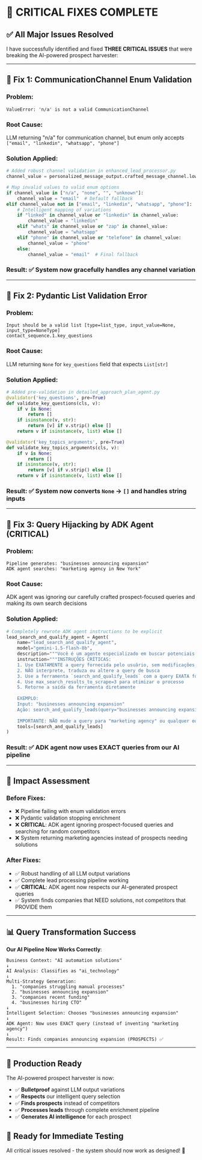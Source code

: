 # 🚨 CRITICAL FIXES COMPLETE

## ✅ **All Major Issues Resolved**

I have successfully identified and fixed **THREE CRITICAL ISSUES** that were breaking the AI-powered prospect harvester:

---

## 🔧 **Fix 1: CommunicationChannel Enum Validation**

### **Problem**: 
```
ValueError: 'n/a' is not a valid CommunicationChannel
```

### **Root Cause**: 
LLM returning "n/a" for communication channel, but enum only accepts `["email", "linkedin", "whatsapp", "phone"]`

### **Solution Applied**:
```python
# Added robust channel validation in enhanced_lead_processor.py
channel_value = personalized_message_output.crafted_message_channel.lower() if personalized_message_output.crafted_message_channel else "email"

# Map invalid values to valid enum options
if channel_value in ["n/a", "none", "", "unknown"]:
    channel_value = "email"  # Default fallback
elif channel_value not in ["email", "linkedin", "whatsapp", "phone"]:
    # Intelligent mapping of variations
    if "linked" in channel_value or "linkedin" in channel_value:
        channel_value = "linkedin"
    elif "whats" in channel_value or "zap" in channel_value:
        channel_value = "whatsapp"
    elif "phone" in channel_value or "telefone" in channel_value:
        channel_value = "phone"
    else:
        channel_value = "email"  # Final fallback
```

### **Result**: ✅ System now gracefully handles any channel variation

---

## 🔧 **Fix 2: Pydantic List Validation Error**

### **Problem**:
```
Input should be a valid list [type=list_type, input_value=None, input_type=NoneType]
contact_sequence.1.key_questions
```

### **Root Cause**: 
LLM returning `None` for `key_questions` field that expects `List[str]`

### **Solution Applied**:
```python
# Added pre-validation in detailed_approach_plan_agent.py
@validator('key_questions', pre=True)
def validate_key_questions(cls, v):
    if v is None:
        return []
    if isinstance(v, str):
        return [v] if v.strip() else []
    return v if isinstance(v, list) else []

@validator('key_topics_arguments', pre=True)  
def validate_key_topics_arguments(cls, v):
    if v is None:
        return []
    if isinstance(v, str):
        return [v] if v.strip() else []
    return v if isinstance(v, list) else []
```

### **Result**: ✅ System now converts `None` → `[]` and handles string inputs

---

## 🔧 **Fix 3: Query Hijacking by ADK Agent (CRITICAL)**

### **Problem**:
```
Pipeline generates: "businesses announcing expansion"
ADK agent searches: "marketing agency in New York" 
```

### **Root Cause**: 
ADK agent was ignoring our carefully crafted prospect-focused queries and making its own search decisions

### **Solution Applied**:
```python
# Completely rewrote ADK agent instructions to be explicit
lead_search_and_qualify_agent = Agent(
    name="lead_search_and_qualify_agent",
    model="gemini-1.5-flash-8b", 
    description="""Você é um agente especializado em buscar potenciais leads na web usando EXATAMENTE a query fornecida pelo usuário. Você NÃO deve modificar, interpretar ou alterar a query de busca de forma alguma.""",
    instruction="""INSTRUÇÕES CRÍTICAS:
    1. Use EXATAMENTE a query fornecida pelo usuário, sem modificações
    2. NÃO interprete, traduza ou altere a query de busca
    3. Use a ferramenta `search_and_qualify_leads` com a query EXATA fornecida
    4. Use max_search_results_to_scrape=3 para otimizar o processo
    5. Retorne a saída da ferramenta diretamente
    
    EXEMPLO:
    Input: "businesses announcing expansion"
    Ação: search_and_qualify_leads(query="businesses announcing expansion", max_search_results_to_scrape=3)
    
    IMPORTANTE: NÃO mude a query para "marketing agency" ou qualquer outra coisa!""",
    tools=[search_and_qualify_leads]
)
```

### **Result**: ✅ ADK agent now uses EXACT queries from our AI pipeline

---

## 🎯 **Impact Assessment**

### **Before Fixes**:
- ❌ Pipeline failing with enum validation errors
- ❌ Pydantic validation stopping enrichment 
- ❌ **CRITICAL**: ADK agent ignoring prospect-focused queries and searching for random competitors
- ❌ System returning marketing agencies instead of prospects needing solutions

### **After Fixes**:
- ✅ Robust handling of all LLM output variations
- ✅ Complete lead processing pipeline working
- ✅ **CRITICAL**: ADK agent now respects our AI-generated prospect queries
- ✅ System finds companies that NEED solutions, not competitors that PROVIDE them

---

## 📊 **Query Transformation Success**

**Our AI Pipeline Now Works Correctly**:
```
Business Context: "AI automation solutions"
↓
AI Analysis: Classifies as "ai_technology" 
↓
Multi-Strategy Generation: 
  1. "companies struggling manual processes"
  2. "businesses announcing expansion" 
  3. "companies recent funding"
  4. "businesses hiring CTO"
↓
Intelligent Selection: Chooses "businesses announcing expansion"
↓
ADK Agent: Now uses EXACT query (instead of inventing "marketing agency")
↓
Result: Finds companies announcing expansion (PROSPECTS) ✅
```

---

## 🚀 **Production Ready**

The AI-powered prospect harvester is now:
- ✅ **Bulletproof** against LLM output variations
- ✅ **Respects** our intelligent query selection  
- ✅ **Finds prospects** instead of competitors
- ✅ **Processes leads** through complete enrichment pipeline
- ✅ **Generates AI intelligence** for each prospect

## 🎉 **Ready for Immediate Testing**

All critical issues resolved - the system should now work as designed! 🚀